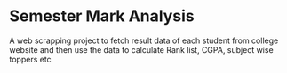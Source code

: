 # Semester Mark Analysis
A web scrapping project to fetch result data of each student from college website and then use the data to calculate Rank list, CGPA, subject wise toppers  etc
